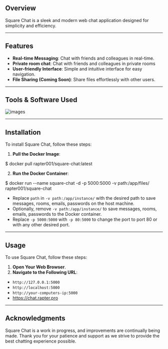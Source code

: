 ## Overview

Square Chat is a sleek and modern web chat application designed for simplicity and efficiency.

---

## Features

- **Real-time Messaging**: Chat with friends and colleagues in real-time.
- **Private room chat**: Chat with friends and colleagues in private rooms
- **User-friendly Interface**: Simple and intuitive interface for easy navigation.
- **File Sharing (Coming Soon)**: Share files effortlessly with other users.

---

## Tools & Software Used

![images](https://skillicons.dev/icons?i=python,flask,html,css,js,docker)

---

## Installation

To install Square Chat, follow these steps:

1. **Pull the Docker Image**:

$ docker pull rapter001/square-chat:latest

2. **Run the Docker Container**:

$ docker run --name square-chat -d -p 5000:5000 -v path:/app/files/ rapter001/square-chat

- Replace `path` in `-v path:/app/instance/` with the desired path to save messages, rooms, emails, passwords on the host machine.
- Optionally, remove `-v path:/app/instance/` to save messages, rooms, emails, passwords to the Docker container.
- Replace `-p 5000:5000` with `-p 80:5000` to change the port to port 80 or with any other desired port.

---

## Usage

To use Square Chat, follow these steps:

1. **Open Your Web Browser**.
2. **Navigate to the Following URL**:

- `http://127.0.0.1:5000`
- `http://localhost:5000`
- `http://your-computers-ip:5000`
- https://chat.rapter.pro

---

## Acknowledgments

Square Chat is a work in progress, and improvements are continually being made. Thank you for your patience and support as we strive to provide the best chatting experience possible.
